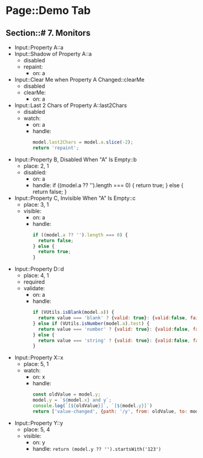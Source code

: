 # Page::Demo Tab

## Section::# 7. Monitors

- Input::Property A::a
- Input::Shadow of Property A::a
	- disabled
	- repaint:
		- on: a
- Input::Clear Me when Property A Changed::clearMe
	- disabled
	- clearMe:
		- on: a
- Input::Last 2 Chars of Property A::last2Chars
	- disabled
	- watch:
		- on: a
		- handle:
		  ```javascript
		  model.last2Chars = model.a.slice(-2);
          return 'repaint';
		  ```
- Input::Property B, Disabled When "A" Is Empty::b
	- place: 2, 1
	- disabled:
		- on: a
		- handle: if ((model.a ?? '').length === 0) {
		  return true;
		  } else {
		  return false;
		  }
- Input::Property C, Invisible When "A" Is Empty::c
	- place: 3, 1
	- visible:
		- on: a
		- handle:
		  ```javascript
		  if ((model.a ?? '').length === 0) {
		    return false;
		  } else {
		    return true;
		  }
		  ```
- Input::Property D::d
	- place: 4, 1
	- required
	- validate:
		- on: a
		- handle:
		  ```javascript
		  if (VUtils.isBlank(model.a)) {
		    return value === 'blank' ? {valid: true}: {valid:false, failReason: 'A is blank, D should be "blank".'};
		  } else if (VUtils.isNumber(model.a).test) {
		    return value === 'number' ? {valid: true}: {valid:false, failReason: 'A is number, D should be "number".'};
		  } else {
		    return value === 'string' ? {valid: true}: {valid:false, failReason: 'A is string, D should be "string"'};
		  }       
		  ```
- Input::Property X::x
	- place: 5, 1
	- watch:
		- on: x
		- handle:
		  ```javascript
		  const oldValue = model.y;
		  model.y = `${model.x} and y`;
		  console.log(`[${oldValue}]`, `[${model.y}]`)
		  return ['value-changed', {path: '/y', from: oldValue, to: model.y}]
		  ```
- Input::Property Y::y
	- place: 5, 4
	- visible:
		- on: y
		- handle: `return (model.y ?? '').startsWith('123')`